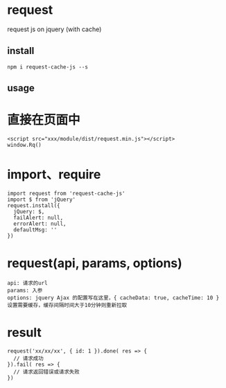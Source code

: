 request
===
request js on jquery (with cache)

install
---
    npm i request-cache-js --s

usage
---
# 直接在页面中
    <script src="xxx/module/dist/request.min.js"></script>
    window.Rq()

# import、require
    import request from 'request-cache-js'
    import $ from 'jQuery'
    request.install({
      jQuery: $,        
      failAlert: null,
      errorAlert: null,
      defaultMsg: ''
    })

# request(api, params, options)
    api: 请求的url
    params: 入参
    options: jquery Ajax 的配置写在这里，{ cacheData: true, cacheTime: 10 } 设置需要缓存，缓存间隔时间大于10分钟则重新拉取

# result
    request('xx/xx/xx', { id: 1 }).done( res => {
      // 请求成功
    }).fail( res => {
      // 请求返回错误或请求失败
    })


